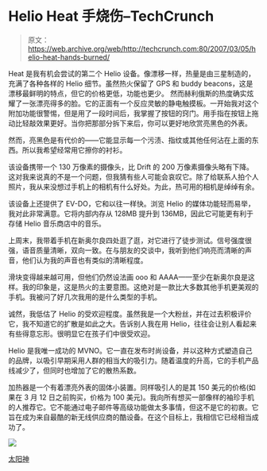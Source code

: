# Helio Heat 手烧伤–TechCrunch

> 原文：<https://web.archive.org/web/http://techcrunch.com:80/2007/03/05/helio-heat-hands-burned/>

Heat 是我有机会尝试的第二个 Helio 设备。像漂移一样，热量是由三星制造的，充满了各种各样的 Helio 细节。虽然热火保留了 GPS 和 buddy beacons，这是漂移最鲜明的特点，但它的价格更低，功能也更少。
 然而赫利俄斯的热度确实炫耀了一张漂亮得多的脸。它的正面有一个反应灵敏的静电触摸板。一开始我对这个附加功能很警惕，但是用了一段时间后，我掌握了按钮的窍门。用手指在按钮上拖动比轻敲效果更好。当你把那部分拆下来后，你可以更好地欣赏亮黑色的外表。

然而，亮黑色是有代价的——它能显示每一个污渍、指纹或其他任何沾在上面的东西。所以我希望经常用它擦你的衬衫。

该设备携带一个 130 万像素的摄像头，比 Drift 的 200 万像素摄像头略有下降。这对我来说真的不是一个问题，但我猜有些人可能会哀叹它。除了给联系人拍个人照片，我从来没想过手机上的相机有什么好处。为此，热可用的相机是绰绰有余。

该设备上还提供了 EV-DO，它和以往一样快。浏览 Helio 的媒体功能轻而易举，我对此非常满意。它将内部内存从 128MB 提升到 136MB，因此它可能更有利于存储 Helio 音乐商店中的音乐。

上周末，我带着手机在新奥尔良四处逛了逛，对它进行了徒步测试。信号强度很强，语音质量清晰，双向一致。在与朋友的交谈中，我听到他们响亮而清晰的声音，他们认为我的声音也有类似的清晰程度。

滑块变得越来越可用，但他们仍然设法画 ooo 和 AAAA——至少在新奥尔良是这样。我的印象是，这是热火的主要意图。这绝对是一款比大多数其他手机更美观的手机。我被问了好几次我用的是什么类型的手机。

诚然，我低估了 Helio 的受欢迎程度。虽然我是一个大粉丝，并在过去积极评价它，我不知道它的扩散是如此之大。告诉别人我在用 Helio，往往会让别人看起来有些得意忘形。很明显它在孩子们中很受欢迎。

Helio 是我唯一成功的 MVNO。它一直在发布时尚设备，并以这种方式塑造自己的品牌，以吸引早期采用人群的相当大的吸引力。随着温度的升高，它的手机产品线减少了，但同时也增加了它的散热系数。

加热器是一个有着漂亮外表的固体小装置。同样吸引人的是其 150 美元的价格(如果在 3 月 12 日之前购买，价格为 100 美元)。我向所有想买一部像样的袖珍手机的人推荐它。它不能通过电子邮件等高级功能做太多事情，但这不是它的初衷。它旨在成为来自最酷的新无线供应商的酷设备。在这个目标上，我相信它已经相当成功了。

![](img/4fa98d90ac122d98fc8dbd579219e0a6.png)

[太阳神](https://web.archive.org/web/20210413142800/http://www.helio.com/)